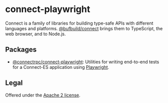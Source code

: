 # connect-playwright

Connect is a family of libraries for building type-safe APIs with different languages and platforms.
[@bufbuild/connect](https://www.npmjs.com/package/@bufbuild/connect) brings them to TypeScript,
the web browser, and to Node.js.

## Packages

- [@connectrpc/connect-playwright](https://www.npmjs.com/package/@connectrpc/connect-playwright):
  Utilities for writing end-to-end tests for a Connect-ES application using [Playwright](https://playwright.dev/).

## Legal

Offered under the [Apache 2 license](./LICENSE).
